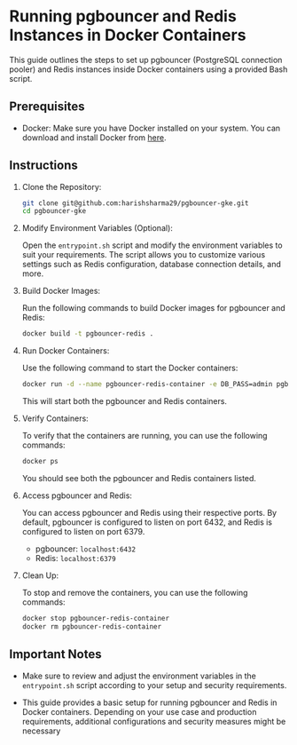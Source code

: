 # Running pgbouncer and Redis Instances in Docker Containers

This guide outlines the steps to set up pgbouncer (PostgreSQL connection pooler) and Redis instances inside Docker containers using a provided Bash script.

## Prerequisites

- Docker: Make sure you have Docker installed on your system. You can download and install Docker from [here](https://www.docker.com/get-started).

## Instructions

1. Clone the Repository:

    ```bash
    git clone git@github.com:harishsharma29/pgbouncer-gke.git
    cd pgbouncer-gke
    ```

2. Modify Environment Variables (Optional):

    Open the `entrypoint.sh` script and modify the environment variables to suit your requirements. The script allows you to customize various settings such as Redis configuration, database connection details, and more.

3. Build Docker Images:

    Run the following commands to build Docker images for pgbouncer and Redis:

    ```bash
    docker build -t pgbouncer-redis .
    ```

4. Run Docker Containers:

    Use the following command to start the Docker containers:

    ```bash
    docker run -d --name pgbouncer-redis-container -e DB_PASS=admin pgbouncer-redis
    ```

    This will start both the pgbouncer and Redis containers.

5. Verify Containers:

    To verify that the containers are running, you can use the following commands:

    ```bash
    docker ps
    ```

    You should see both the pgbouncer and Redis containers listed.

6. Access pgbouncer and Redis:

    You can access pgbouncer and Redis using their respective ports. By default, pgbouncer is configured to listen on port 6432, and Redis is configured to listen on port 6379.

    - pgbouncer: `localhost:6432`
    - Redis: `localhost:6379`

7. Clean Up:

    To stop and remove the containers, you can use the following commands:

    ```bash
    docker stop pgbouncer-redis-container
    docker rm pgbouncer-redis-container
    ```

## Important Notes

- Make sure to review and adjust the environment variables in the `entrypoint.sh` script according to your setup and security requirements.

- This guide provides a basic setup for running pgbouncer and Redis in Docker containers. Depending on your use case and production requirements, additional configurations and security measures might be necessary
